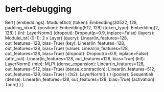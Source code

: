 # bert-debugging



Bert(
  (embeddings): ModuleDict(
    (token): Embedding(30522, 128, padding_idx=0)
    (position): Embedding(512, 128)
    (token_type): Embedding(2, 128)
  )
  (ln): LayerNorm()
  (dropout): Dropout(p=0.9, inplace=False)
  (layers): ModuleList(
    (0-1): 2 x Layer(
      (query): Linear(in_features=128, out_features=128, bias=True)
      (key): Linear(in_features=128, out_features=128, bias=True)
      (value): Linear(in_features=128, out_features=128, bias=True)
      (dropout): Dropout(p=0.9, inplace=False)
      (attn_out): Linear(in_features=128, out_features=128, bias=True)
      (ln1): LayerNorm()
      (mlp): MLP(
        (dense_expansion): Linear(in_features=128, out_features=512, bias=True)
        (dense_contraction): Linear(in_features=512, out_features=128, bias=True)
      )
      (ln2): LayerNorm()
    )
  )
  (pooler): Sequential(
    (dense): Linear(in_features=128, out_features=128, bias=True)
    (activation): Tanh()
  )
)